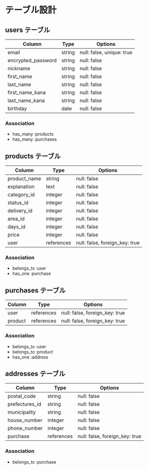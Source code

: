 # テーブル設計

## users テーブル

| Column               | Type   | Options                   |
| -------------------- | ------ | ------------------------- |
| email                | string | null: false, unique: true |
| encrypted_password   | string | null: false               |
| nickname             | string | null: false               |
| first_name           | string | null: false               |
| last_name            | string | null: false               |
| first_name_kana      | string | null: false               |
| last_name_kana       | string | null: false               |
| birthday             | date   | null: false               |

### Association
- has_many :products
- has_many :purchases

## products テーブル

| Column       | Type       | Options                        |
| ------------ | ---------- | ------------------------------ |
| product_name | string     | null: false                    |
| explanation  | text       | null: false                    |
| category_id  | integer    | null: false                    |
| status_id    | integer    | null: false                    |
| delivery_id  | integer    | null: false                    |
| area_id      | integer    | null: false                    |
| days_id      | integer    | null: false                    |
| price        | integer    | null: false                    |
| user         | references | null: false, foreign_key: true |

### Association
- belongs_to :user
- has_one :purchase

## purchases テーブル

| Column          | Type       | Options                        |
| --------------- |----------- |------------------------------- |
| user            | references | null: false, foreign_key: true |
| product         | references | null: false, foreign_key: true |

### Association
- belongs_to :user
- belongs_to :product
- has_one :address

## addresses テーブル

| Column          | Type       | Options                        |
| --------------- | ---------- | ------------------------------ |
| postal_code     | string     | null: false                    |
| prefectures_id  | string     | null: false                    |
| municipality    | string     | null: false                    |
| house_number    | integer    | null: false                    |
| phone_number    | integer    | null: false                    |
| purchase        | references | null: false, foreign_key: true |

### Association
- belongs_to :purchase
